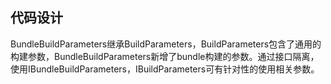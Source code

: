 ## 代码设计
BundleBuildParameters继承BuildParameters，BuildParameters包含了通用的构建参数，BundleBuildParameters新增了bundle构建的参数。通过接口隔离，使用IBundleBuildParameters，IBuildParameters可有针对性的使用相关参数。